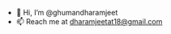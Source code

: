 - 👋 Hi, I’m @ghumandharamjeet
- 📫 Reach me at dharamjeetat18@gmail.com

<!---
ghumandharamjeet/ghumandharamjeet is a ✨ special ✨ repository because its `README.md` (this file) appears on your GitHub profile.
You can click the Preview link to take a look at your changes.
--->

